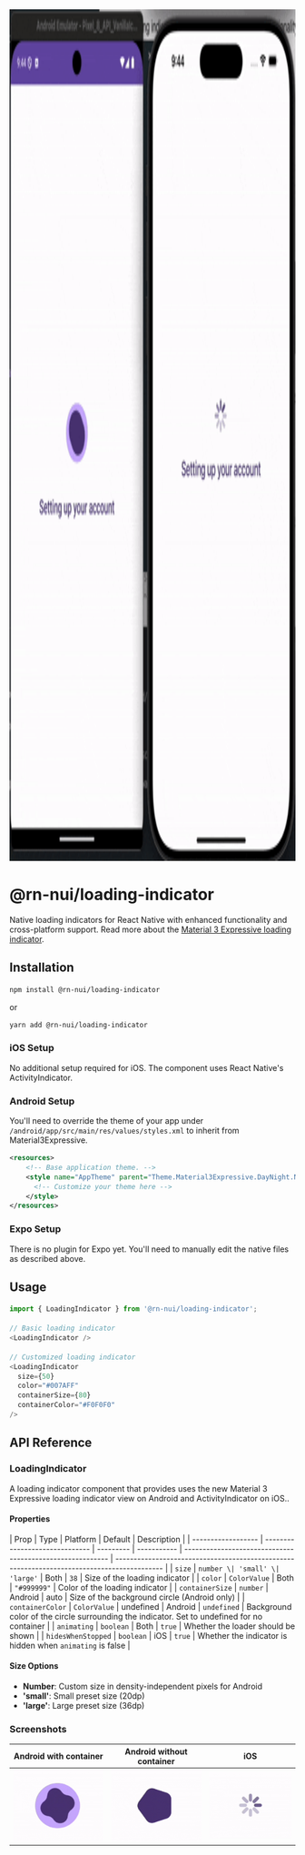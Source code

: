 <img height="1500px" alt="cover" src="./screenshots/cover.gif" />

# @rn-nui/loading-indicator

Native loading indicators for React Native with enhanced functionality and cross-platform support. Read more about the [Material 3 Expressive loading indicator](https://m3.material.io/components/loading-indicator/overview).

## Installation

```bash
npm install @rn-nui/loading-indicator
```

or

```bash
yarn add @rn-nui/loading-indicator
```

### iOS Setup

No additional setup required for iOS. The component uses React Native's ActivityIndicator.

### Android Setup

You'll need to override the theme of your app under `/android/app/src/main/res/values/styles.xml` to inherit from Material3Expressive.

```xml
<resources>
    <!-- Base application theme. -->
    <style name="AppTheme" parent="Theme.Material3Expressive.DayNight.NoActionBar">
      <!-- Customize your theme here -->
    </style>
</resources>
```

### Expo Setup

There is no plugin for Expo yet. You'll need to manually edit the native files as described above.

## Usage

```typescript
import { LoadingIndicator } from '@rn-nui/loading-indicator';

// Basic loading indicator
<LoadingIndicator />

// Customized loading indicator
<LoadingIndicator
  size={50}
  color="#007AFF"
  containerSize={80}
  containerColor="#F0F0F0"
/>
```

## API Reference

### LoadingIndicator

A loading indicator component that provides uses the new Material 3 Expressive loading indicator view on Android and ActivityIndicator on iOS..

#### Properties

| Prop               | Type                           | Platform  | Default     | Description                                               |
| ------------------ | ------------------------------ | --------- | ----------- | --------------------------------------------------------- | ------------------------------------------------------------------------------------------- |
| `size`             | `number \| 'small' \| 'large'` | Both      | `38`        | Size of the loading indicator                             |
| `color`            | `ColorValue`                   | Both      | `"#999999"` | Color of the loading indicator                            |
| `containerSize`    | `number`                       | Android   | auto        | Size of the background circle (Android only)              |
| `containerColor`   | `ColorValue`                   | undefined | Android     | `undefined`                                               | Background color of the circle surrounding the indicator. Set to undefined for no container |
| `animating`        | `boolean`                      | Both      | `true`      | Whether the loader should be shown                        |
| `hidesWhenStopped` | `boolean`                      | iOS       | `true`      | Whether the indicator is hidden when `animating` is false |

#### Size Options

- **Number**: Custom size in density-independent pixels for Android
- **'small'**: Small preset size (20dp)
- **'large'**: Large preset size (36dp)

### Screenshots

| Android with container                                       | Android without container                                    | iOS                                                      |
| ------------------------------------------------------------ | ------------------------------------------------------------ | -------------------------------------------------------- |
| <img src="./screenshots/android-container.gif" width="200"/> | <img src="./screenshots/android-indicator.gif" width="200"/> | <img src="./screenshots/ios-indicator.gif" width="200"/> |
